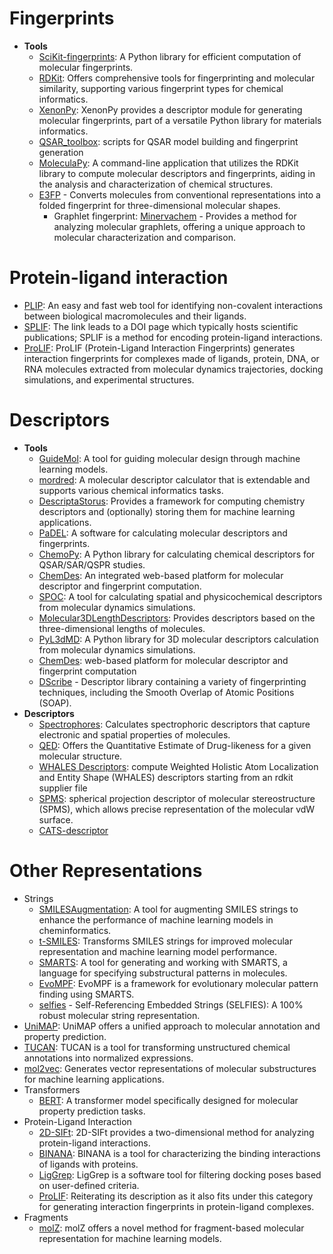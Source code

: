 # Fingerprints

- **Tools**
  - [SciKit-fingerprints](https://github.com/Arch4ngel21/scikit-fingerprints): A Python library for efficient computation of molecular fingerprints.
  - [RDKit](https://www.rdkit.org/docs/GettingStartedInPython.html#fingerprinting-and-molecular-similarity): Offers comprehensive tools for fingerprinting and molecular similarity, supporting various fingerprint types for chemical informatics.
  - [XenonPy](https://github.com/yoshida-lab/XenonPy/blob/master/xenonpy/descriptor/fingerprint.py): XenonPy provides a descriptor module for generating molecular fingerprints, part of a versatile Python library for materials informatics.
  - [QSAR_toolbox](https://github.com/iwatobipen/QSAR_TOOLBOX): scripts for QSAR model building and fingerprint generation
  - [MoleculaPy](https://github.com/kamilpytlak/MoleculaPy): A command-line application that utilizes the RDKit library to compute molecular descriptors and fingerprints, aiding in the analysis and characterization of chemical structures.
  - [E3FP](https://github.com/keiserlab/e3fp) - Converts molecules from conventional representations into a folded fingerprint for three-dimensional molecular shapes.
 	- Graphlet fingerprint: [Minervachem](https://github.com/lanl/minervachem) - Provides a method for analyzing molecular graphlets, offering a unique approach to molecular characterization and comparison.

# Protein-ligand interaction

- [PLIP](https://plip-tool.biotec.tu-dresden.de/plip-web/plip/index): An easy and fast web tool for identifying non-covalent interactions between biological macromolecules and their ligands.
- [SPLIF](https://doi.org/10.1021/ci500319f): The link leads to a DOI page which typically hosts scientific publications; SPLIF is a method for encoding protein-ligand interactions.
- [ProLIF](https://github.com/chemosim-lab/ProLIF): ProLIF (Protein-Ligand Interaction Fingerprints) generates interaction fingerprints for complexes made of ligands, protein, DNA, or RNA molecules extracted from molecular dynamics trajectories, docking simulations, and experimental structures.

# Descriptors

- **Tools**
  - [GuideMol](https://github.com/jairesdesousa/guidemol): A tool for guiding molecular design through machine learning models.
  - [mordred](https://github.com/mordred-descriptor/mordred): A molecular descriptor calculator that is extendable and supports various chemical informatics tasks.
  - [DescriptaStorus](https://github.com/bp-kelley/descriptastorus): Provides a framework for computing chemistry descriptors and (optionally) storing them for machine learning applications.
  - [PaDEL](http://yapcwsoft.com/dd/padeldescriptor/): A software for calculating molecular descriptors and fingerprints.
  - [ChemoPy](https://github.com/ifyoungnet/Chemopy?tab=readme-ov-file): A Python library for calculating chemical descriptors for QSAR/SAR/QSPR studies.
  - [ChemDes](http://www.scbdd.com/chemdes/): An integrated web-based platform for molecular descriptor and fingerprint computation.
  - [SPOC](https://github.com/WhitestoneYang/spoc): A tool for calculating spatial and physicochemical descriptors from molecular dynamics simulations.
  - [Molecular3DLengthDescriptors](https://github.com/ThomasJewson/Molecular3DLengthDescriptors): Provides descriptors based on the three-dimensional lengths of molecules.
  - [PyL3dMD](https://github.com/panwarp/PyL3dMD): A Python library for 3D molecular descriptors calculation from molecular dynamics simulations.
  - [ChemDes](https://github.com/ifyoungnet/ChemDes): web-based platform for molecular descriptor and fingerprint computation
  - [DScribe](https://github.com/SINGROUP/dscribe) - Descriptor library containing a variety of fingerprinting techniques, including the Smooth Overlap of Atomic Positions (SOAP).
- **Descriptors**
  - [Spectrophores](https://github.com/silicos-it/spectrophore): Calculates spectrophoric descriptors that capture electronic and spatial properties of molecules.
  - [QED](https://github.com/silicos-it/qed): Offers the Quantitative Estimate of Drug-likeness for a given molecular structure.
  - [WHALES Descriptors](https://github.com/grisoniFr/whales_descriptors): compute Weighted Holistic Atom Localization and Entity Shape (WHALES) descriptors starting from an rdkit supplier file
  - [SPMS](https://github.com/licheng-xu-echo/SPMS): spherical projection descriptor of molecular stereostructure (SPMS), which allows precise representation of the molecular vdW surface.
  - [CATS-descriptor](https://github.com/alexarnimueller/cats-descriptor)

# Other Representations

- Strings
  - [SMILESAugmentation](https://github.com/jcorreia11/SMILESAugmentation): A tool for augmenting SMILES strings to enhance the performance of machine learning models in cheminformatics.
  - [t-SMILES](https://github.com/juanniwu/t-smiles): Transforms SMILES strings for improved molecular representation and machine learning model performance.
  - [SMARTS](https://github.com/SqrtNegInf/SMARTS): A tool for generating and working with SMARTS, a language for specifying substructural patterns in molecules.
  - [EvoMPF](https://zivgitlab.uni-muenster.de/ag-glorius/published-paper/evompf): EvoMPF is a framework for evolutionary molecular pattern finding using SMARTS.
  - [selfies](https://github.com/aspuru-guzik-group/selfies) - Self-Referencing Embedded Strings (SELFIES): A 100% robust molecular string representation.
- [UniMAP](https://github.com/fengshikun/UniMAP): UniMAP offers a unified approach to molecular annotation and property prediction.
- [TUCAN](https://github.com/TUCAN-nest/TUCAN): TUCAN is a tool for transforming unstructured chemical annotations into normalized expressions.
- [mol2vec](https://github.com/samoturk/mol2vec): Generates vector representations of molecular substructures for machine learning applications.
- Transformers
  - [BERT](https://github.com/odb9402/MoleculeTransformer): A transformer model specifically designed for molecular property prediction tasks.
- Protein-Ligand Interaction
  - [2D-SIFt](https://bitbucket.org/zchl/sift2d/src/master/): 2D-SIFt provides a two-dimensional method for analyzing protein-ligand interactions.
  - [BINANA](https://durrantlab.pitt.edu/binana-download/): BINANA is a tool for characterizing the binding interactions of ligands with proteins.
  - [LigGrep](https://durrantlab.pitt.edu/liggrep/): LigGrep is a software tool for filtering docking poses based on user-defined criteria.
  - [ProLIF](https://github.com/chemosim-lab/ProLIF): Reiterating its description as it also fits under this category for generating interaction fingerprints in protein-ligand complexes.
- Fragments
  - [molZ](https://github.com/LiamWilbraham/molz): molZ offers a novel method for fragment-based molecular representation for machine learning models.
